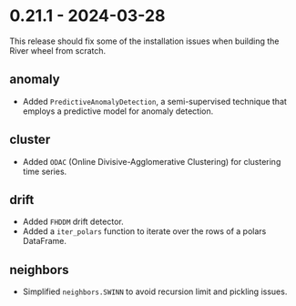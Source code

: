 # 0.21.1 - 2024-03-28

This release should fix some of the installation issues when building the River wheel from scratch.

## anomaly

- Added `PredictiveAnomalyDetection`, a semi-supervised technique that employs a predictive model for anomaly detection.

## cluster

- Added `ODAC` (Online Divisive-Agglomerative Clustering) for clustering time series.

## drift

- Added `FHDDM` drift detector.
- Added a `iter_polars` function to iterate over the rows of a polars DataFrame.

## neighbors

- Simplified `neighbors.SWINN` to avoid recursion limit and pickling issues.

